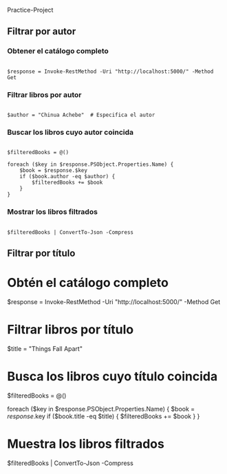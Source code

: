 Practice-Project

## Filtrar por autor

### Obtener el catálogo completo

<code>
$response = Invoke-RestMethod -Uri "http://localhost:5000/" -Method Get
</code>

### Filtrar libros por autor

<code>
$author = "Chinua Achebe"  # Especifica el autor
</code>

### Buscar los libros cuyo autor coincida

<code>
$filteredBooks = @()
</code>

<code>
foreach ($key in $response.PSObject.Properties.Name) {
    $book = $response.$key
    if ($book.author -eq $author) {
        $filteredBooks += $book
    }
}
</code>


### Mostrar los libros filtrados
<code>
$filteredBooks | ConvertTo-Json -Compress
</code>

## Filtrar por título

# Obtén el catálogo completo
$response = Invoke-RestMethod -Uri "http://localhost:5000/" -Method Get

# Filtrar libros por título
$title = "Things Fall Apart"  

# Busca los libros cuyo título coincida
$filteredBooks = @()

foreach ($key in $response.PSObject.Properties.Name) {
    $book = $response.$key
    if ($book.title -eq $title) {
        $filteredBooks += $book
    }
}

# Muestra los libros filtrados
$filteredBooks | ConvertTo-Json -Compress
